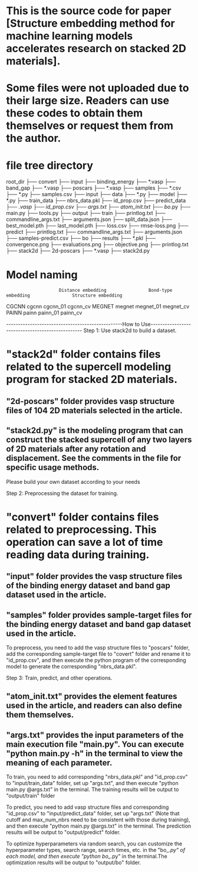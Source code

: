 # This is the source code for paper [Structure embedding method for machine learning models accelerates research on stacked 2D materials].

# Some files were not uploaded due to their large size. Readers can use these codes to obtain them themselves or request them from the author.

# file tree directory
root_dir
├── convert
    ├── input
        ├── binding_energy
            ├── *.vasp
        ├── band_gap
            ├── *.vasp
    ├── poscars
        ├── *.vasp
    ├── samples
        ├── *.csv
    ├── *.py
    ├── samples.csv
├── input
    ├── data
        ├── *.py
    ├── model
        ├── *.py
    ├── train_data
        ├── nbrs_data.pkl
        ├── id_prop.csv
    ├── predict_data
        ├── *.vasp
        ├── id_prop.csv
    ├── args.txt
    ├── atom_init.txt
    ├── bo*.py
    ├── main.py
    ├── tools.py
├── output
    ├── train
        ├── printlog.txt
        ├── commandline_args.txt
        ├── arguments.json
        ├── split_data.json
        ├── best_model.pth
        ├── last_model.pth
        ├── loss.csv
        ├── rmse-loss.png
    ├── predict
        ├── printlog.txt
        ├── commandline_args.txt
        ├── arguments.json
        ├── samples-predict.csv
    ├── bo
        ├── results
            ├── *.pkl
        ├── convergence.png
        ├── evaluations.png
        ├── objective.png
        ├── printlog.txt
├── stack2d
    ├── 2d-poscars
        ├── *.vasp
    ├── stack2d.py

# Model naming
                        Distance embedding                Bond-type embedding                Structure embedding
CGCNN                        cgcnn                             cgcnn_01                            cgcnn_cv
MEGNET                       megnet                            megnet_01                           megnet_cv
PAINN                        painn                             painn_01                            painn_cv

-------------------------------------------------How to Use-------------------------------------------------
Step 1: Use stack2d to build a dataset.

# "stack2d" folder contains files related to the supercell modeling program for stacked 2D materials.
## "2d-poscars" folder provides vasp structure files of 104 2D materials selected in the article.
## "stack2d.py" is the modeling program that can construct the stacked supercell of any two layers of 2D materials after any rotation and displacement. See the comments in the file for specific usage methods.

Please build your own dataset according to your needs


Step 2: Preprocessing the dataset for training.

# "convert" folder contains files related to preprocessing. This operation can save a lot of time reading data during training.
## "input" folder provides the vasp structure files of the binding energy dataset and band gap dataset used in the article.
## "samples" folder provides sample-target files for the binding energy dataset and band gap dataset used in the article.

To preprocess, you need to add the vasp structure files to "poscars" folder, add the corresponding sample-target file to "covert" folder and rename it to "id_prop.csv", and then execute the python program of the corresponding model to generate the corresponding "nbrs_data.pkl".


Step 3: Train, predict, and other operations.

## "atom_init.txt" provides the element features used in the article, and readers can also define them themselves.
## "args.txt" provides the input parameters of the main execution file "main.py". You can execute "python main.py -h" in the terminal to view the meaning of each parameter.

To train, you need to add corresponding "nbrs_data.pkl" and "id_prop.csv" to "input/train_data" folder, set up "args.txt", and then execute "python main.py @args.txt" in the terminal. The training results will be output to "output/train" folder

To predict, you need to add vasp structure files and corresponding "id_prop.csv" to "input/predict_data" folder, set up "args.txt" (Note that cutoff and max_num_nbrs need to be consistent with those during training), and then execute "python main.py @args.txt" in the terminal. The prediction results will be output to "output/predict" folder.

To optimize hyperparameters via random search, you can customize the hyperparameter types, search range, search times, etc. in the "bo_*.py" of each model, and then execute "python bo_*.py" in the terminal.The optimization results will be output to "output/bo" folder.
